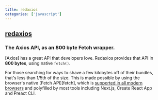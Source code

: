 ```yaml
---
title: redaxios
categories: ['javascript']
---
```

## [redaxios](https://github.com/developit/redaxios)

### The Axios API, as an 800 byte Fetch wrapper.


[Axios] has a great API that developers love. Redaxios provides that API in **800 bytes**, using native `fetch()`.

For those searching for ways to shave a few kilobytes off of their bundles, that's less than 1/5th of the size. This is made possible by using the browser's native [Fetch API][fetch], which is [supported in all modern browsers](https://caniuse.com/#feat=fetch) and polyfilled by most tools including Next.js, Create React App and Preact CLI.
